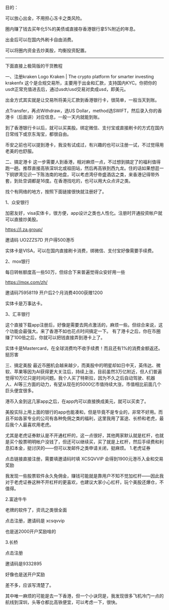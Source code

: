 目的：

可以放心出金，不用担心冻卡之类风险。

圈内赚了钱去买年化5%的美债或直接存香港银行拿5%附近的年息。

出金后可以在国内外刷卡自由消费。

可以将圈内资金去炒美股，均衡投资配置。

***

下面直接上极简版的干货教程

一、注册kraken
Logo
Kraken | The crypto platform for smarter investing
krakenfx
这个是合规交易所，主要用于出金和汇款，支持国内KYC。你把你的usdt正常充值进去后，通过usdt/usd交易对卖成usd，即美元。

出金方式其实就是让交易所将美元汇款到香港银行卡，很简单，一般当天到账。

点Transfer，再点Withdraw，选US Dollar，method选SWIFT，然后录入你的香港卡（后面讲）对应信息，一般一天内就能到账。

到了香港银行卡以后，就可以买美股。绑定微信、支付宝或直接刷卡的方式在国内日常线下或京东淘宝，都很自由。

币安之前也可以提到港卡，我没有试成过，有兴趣的也可以注册一试，不过觉得用老美的也舒服。


二、搞定港卡
这一步需要人到香港，相对麻烦一点，不过想到搞定了的福利值得跑一趟。推荐直接高铁深圳北或祖田站，然后再高铁到西九龙。住的话如果想逛一下铜锣湾见识一下陈浩南的地盘，可以考虑湾仔帝盛酒店之类，来香港记得带外套，到处空调都是16度。在香港找吃的，也可以用大众点评之类。

找个有网络的地方，按照下面链接很快就注册好了。

1、众安银行

加密友好，visa实体卡，很方便，app设计之类也人性化。注册时开通投资帐户就可以直接炒美股。

https://l.za.group/

邀请码 UO2ZZS7D 开户得500港币

实体卡是VISA，可以在国内直接刷卡消费，绑微信、支付宝好像需要手续费。

2、mox银行

每日转帐额度高一些50万，但综合下来普遍觉得众安好用一些

https://mox.com/zh/

邀请码75958119 开户后2个月消费4000获赠1200

实体卡是万事达卡。

3、汇丰银行

这个直接下载app注册后，好像是需要去网点激活的，麻烦一些。但综合来说，这个功能会最强大。来了香港不如也花点时间搞定一下。
有了港卡之后，你在币圈赚了100倍之后，你就可以把钱直接弄到港卡上了。

实体卡是Mastercard，在全球消费均不收手续费！而且还有1%的消费金额返还。挺厉害

三、搞定美股
最近币圈机会越来越少，而美股中的明星却如日中天，英伟达、微软、苹果等因为AI获得更大关注后，持续上涨，目前虽然3万亿附近，但人们普遍觉得10万亿只是时间问题。我个人买了特斯拉，因为不久之后自动驾驶、机器人、AI等三方面的动力，有望从现在的5000亿市值持续大涨，市值相比前面几个巨头便宜很多。

港币入金到这几家app之后，在app内可以直接换成美元，就可以买卖了。

美股实际上用上面的银行的app也能凑和，但是毕竟不是专业的，非常不好用。而且不如各家专业的公司有各种免佣之类的福利，这里我用了富途、长桥和老虎，最后我个人最喜欢用老虎。

尤其是老虎证券默认是不开通杠杆的，这一点很好，其他两家默认就是杠杆，也就是买个股票明明帐户没钱了，但还可以继续买，买了就是上杠杆，然后手续费和利息扣本金，挺讨厌的——但可以发邮件之类申请关闭，挺麻烦。
1.老虎证券

点击链接直接注册，需要填邀请码时填 XCSQVVIP 会得到1900元港币入金和交易奖励

我发现一些股票软件永久免佣金，赚钱可能就是靠用户不知不觉加杠杆——因此我对于老虎证券这种不开杠杆的更喜欢，也建议大家小心杠杆，玩个美股还爆仓，不值得。

2.富途牛牛

老牌的软件了，资讯之类很全面

点击注册，邀请码是 xcsqvvip 

也是送2000开户奖励啥的


3.长桥

点击注册

邀请码是9332895

好像也是送开户奖励

差不多，应该写清楚了。

其中唯一麻烦的可能是去一下香港，但一个小诀窍是，我发现很多飞机冷门一点的航线到深圳，头等仓都比高铁便宜，可以考虑一下，很快。